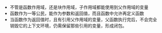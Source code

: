 - 不管是函数作用域，还是块作用域，子作用域都能使用到父作用域的变量
- 函数作为一等公民，能作为参数和返回值，而且函数中允许再定义函数
- 当函数作为返回值时，且有引用父作用域的变量，父函数执行完后，不会完全销毁它的上下文环境，仍需保留那些引用的变量，形成闭包。